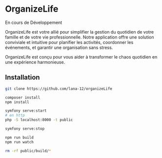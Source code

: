 # OrganizeLife

En cours de Développement

OrganizeLife est votre allié pour simplifier la gestion du quotidien de votre famille et de votre vie professionnelle. Notre application offre une solution conviviale et intuitive pour planifier les activités, coordonner les événements, et garantir une organisation sans stress.

OrganizeLife est conçu pour vous aider à transformer le chaos quotidien en une expérience harmonieuse. 

## Installation


``` bash
git clone https://github.com/lana-12/organizeLife

composer install
npm install

symfony serve:start
# en http
php -S localhost:8000 -t public

symfony serve:stop

npm run build
npm run watch

rm -rf public/build/*

```